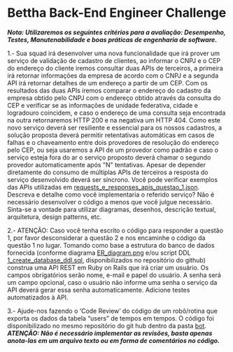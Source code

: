 # Bettha Back-End Engineer Challenge

***Nota: Utilizaremos os seguintes critérios para a avaliação: Desempenho, Testes, Manutenabilidade e boas práticas de engenharia de software.***

1.- Sua squad irá desenvolver uma nova funcionalidade que irá prover um serviço de validação de cadastro de clientes, ao informar o CNPJ e o CEP do endereço do cliente iremos consultar duas APIs de terceiros, a primeira irá retornar informações da empresa de acordo com o CNPJ e a segunda API irá retornar detalhes de um endereço a partir de um CEP. Com os resultados das duas APIs iremos comparar o endereço do cadastro da empresa obtido pelo CNPJ com o endereço obtido através da consulta do CEP e verificar se as informações de unidade federativa, cidade e logradouro coincidem, e caso o endereço de uma consulta seja encontrada na outra retornaremos HTTP 200 e na negativa um HTTP 404.
Como este novo serviço deverá ser resiliente e essencial para os nossos cadastros, a solução proposta deverá permitir retentativas automáticas em casos de falhas e o chaveamento entre dois provedores de resolução do endereço pelo CEP, ou seja usaremos a API de um provedor como padrão e caso o serviço esteja fora do ar o serviço proposto deverá chamar o segundo provedor automaticamente após "N" tentativas.
Apesar de depender diretamente do consumo de múltiplas APIs de terceiros a resposta do serviço desenvolvido deverá ser síncrono.
Você pode verificar exemplos das APIs utilizadas em [requests_e_responses_apis_questao_1.json](https://github.com/bettha-corp/tech_challenges/blob/main/back_end/requests_e_responses_apis_questao_1.json).
Descreva e detalhe como você implementaria o referido serviço? Não é necessário desenvolver o código a menos que você julgue necessário. Sinta-se a vontade para utilizar diagramas, desenhos, descrição textual, arquitetura, design patterns, etc.

2.- ATENÇÃO: Caso você tenha escrito o código para responder a questão 1, por favor desconsiderar a questão 2 e nos encaminhe o código da questão 1 no lugar. Tomando como base a estrutura do banco de dados fornecida (conforme diagrama [ER_diagram.png](https://github.com/bettha-corp/tech_challenges/blob/main/back_end/ER_diagram.png) e/ou script DDL [1_create_database_ddl.sql](https://github.com/bettha-corp/tech_challenges/blob/main/back_end/1_create_database_ddl.sql), disponibilizados no repositório do github) construa uma API REST em Ruby on Rails que irá criar um usuário. Os campos obrigatórios serão nome, e-mail e papel do usuário. A senha será um campo opcional, caso o usuário não informe uma senha o serviço da API deverá gerar essa senha automaticamente. Adicione testes automatizados à API.

3.- Ajude-nos fazendo o ‘Code Review’ do código de um robô/rotina que exporta os dados da tabela “users” de tempos em tempos. O código foi disponibilizado no mesmo repositório do git hub dentro da pasta [bot](https://github.com/bettha-corp/tech_challenges/blob/main/back_end/bot/bot.rb). ***ATENÇÃO: Não é necessário implementar as revisões, basta apenas anota-las em um arquivo texto ou em forma de comentários no código.***
